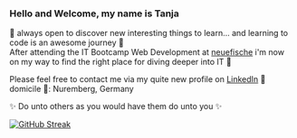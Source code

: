 ### Hello and Welcome, my name is Tanja

📌 always open to discover new interesting things to learn... and learning to code is an awesome journey :rocket:  
After attending the IT Bootcamp Web Development at [neuefische](https://www.neuefische.de) i'm now on my way to find the right place for diving deeper into IT :space_invader:  

Please feel free to contact me via my quite new profile on [LinkedIn](https://www.linkedin.com/in/tanja-suess/) :satellite:  
domicile 🏡: Nuremberg, Germany  

:sparkles: Do unto others as you would have them do unto you :sparkles:

[![GitHub Streak](https://github-readme-streak-stats.herokuapp.com/?user=ttaannjjaa)](https://git.io/streak-stats)
